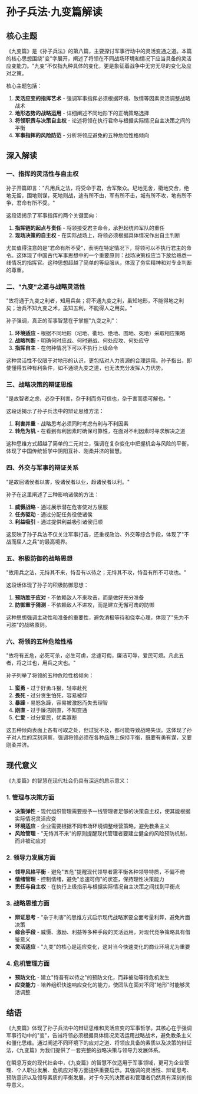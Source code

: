 # 孙子兵法·九变篇解读

## 核心主题

《九变篇》是《孙子兵法》的第八篇，主要探讨军事行动中的灵活变通之道。本篇的核心思想围绕"变"字展开，阐述了将领在不同战场环境和情况下应当具备的灵活应变能力。"九变"不仅指九种具体的变化，更是象征着战争中无穷无尽的变化及应对之策。

核心主题包括：

1. **灵活应变的指挥艺术** - 强调军事指挥必须根据环境、敌情等因素灵活调整战略战术
2. **地形态势的战略运用** - 详细阐述不同地形下的正确策略选择
3. **将领职责与决策自主权** - 论述将领在执行君命与根据实际情况自主决策之间的平衡
4. **军事指挥的风险防范** - 分析将领应避免的五种危险性格倾向

## 深入解读

### 一、指挥的灵活性与自主权

孙子开篇即言："凡用兵之法，将受命于君，合军聚众。圮地无舍，衢地交合，绝地无留，围地则谋，死地则战，途有所不由，军有所不击，城有所不攻，地有所不争，君命有所不受。"

这段话揭示了军事指挥的两个关键面向：

1. **指挥链的起点与责任** - 将领接受君主命令，承担起统帅军队的重任
2. **现场决策的自主权** - 在实际战场上，将领必须根据具体情况作出自主判断

尤其值得注意的是"君命有所不受"，表明在特定情况下，将领可以不执行君主的命令。这体现了中国古代军事思想中的一个重要原则：战场决策权应当下放给熟悉一线情况的指挥官。这种思想超越了简单的等级服从，体现了务实精神和对专业判断的尊重。

### 二、"九变"之道与战略灵活性

"故将通于九变之利者，知用兵矣；将不通九变之利，虽知地形，不能得地之利矣；治兵不知九变之术，虽知五利，不能得人之用矣。"

孙子强调，真正的军事智慧在于掌握"九变之利"：

1. **环境适应** - 根据不同地形（圮地、衢地、绝地、围地、死地）采取相应策略
2. **战略判断** - 明确何时应战、何时避战、何处应攻、何处应守
3. **指挥自主** - 在何种情况下可以不执行上级命令

这种灵活性不仅限于对地形的认识，更包括对人力资源的合理运用。孙子指出，即使懂得五种有利条件，如不通晓九变之道，也无法充分发挥人力优势。

### 三、战略决策的辩证思维

"是故智者之虑，必杂于利害，杂于利而务可信也，杂于害而患可解也。"

这段话揭示了孙子兵法中的辩证思维方法：

1. **利害并重** - 战略思考必须同时考虑有利与不利因素
2. **转危为机** - 在看到有利因素时确保可靠性，在面对不利因素时寻求解决之道

这种思维方式超越了简单的二元对立，强调在复杂变化中把握机会与风险的平衡，体现了中国传统哲学中阴阳互补、刚柔并济的智慧。

### 四、外交与军事的辩证关系

"是故屈诸侯者以害，役诸侯者以业，趋诸侯者以利。"

孙子在这里阐述了三种影响诸侯的方法：
1. **威慑战略** - 通过展示潜在危害使对方屈服
2. **任务驱动** - 通过分配任务役使诸侯
3. **利益吸引** - 通过提供利益吸引诸侯归顺

这反映了孙子兵法不仅关注军事打击，还重视政治、外交等综合手段，体现了"不战而屈人之兵"的最高境界。

### 五、积极防御的战略思想

"故用兵之法，无恃其不来，恃吾有以待之；无恃其不攻，恃吾有所不可攻也。"

这段话体现了孙子的积极防御思想：
1. **预防胜于应对** - 不依赖敌人不来攻击，而是做好充分准备
2. **防御重于猜测** - 不依赖敌人不进攻，而是建立无懈可击的防御

这种思想强调主动性和准备的重要性，避免消极等待和侥幸心理，体现了"先为不可胜"的战略原则。

### 六、将领的五种危险性格

"故将有五危，必死可杀，必生可虏，忿速可侮，廉洁可辱，爱民可烦。凡此五者，将之过也，用兵之灾也。"

孙子列举了将领的五种危险性格倾向：
1. **蛮勇** - 过于好勇斗狠，轻率赴死
2. **畏死** - 过分贪生怕死，容易被俘
3. **暴躁** - 易怒急躁，容易被激怒而失去理智
4. **刚直** - 过于廉洁刚直，不知变通
5. **仁爱** - 过分爱民，优柔寡断

这五种倾向表面上各有可取之处，但过犹不及，都可能导致战略失误。这体现了孙子对人性的深刻洞察，强调将领必须在各种品质上保持平衡，既要有勇有谋，又要刚柔并济。

## 现代意义

《九变篇》的智慧在现代社会仍具有深远的启示意义：

### 1. 管理与决策方面

- **决策弹性** - 现代组织管理需要授予一线管理者足够的决策自主权，使其能根据实际情况灵活应变
- **环境适应** - 企业需要根据不同市场环境调整经营策略，避免教条主义
- **风险管理** - "无恃其不来"的原则提醒现代管理者要建立健全的风险预防机制，而非被动应对

### 2. 领导力发展方面

- **领导风格平衡** - 避免"五危"提醒现代领导者需平衡各种领导特质，不偏不倚
- **情绪管理** - 控制情绪，避免"忿速可侮"的状态，保持理性决策能力
- **责任与自主权** - 在执行上级指示与根据实际情况自主决策之间找到平衡点

### 3. 战略思维方面

- **辩证思考** - "杂于利害"的思维方式启示现代战略家要全面考量利弊，避免片面决策
- **综合手段** - 威慑、激励、利益等多种手段的灵活运用，对现代竞争策略具有借鉴意义
- **灵活适应** - "九变"的核心是适应变化，这对当今快速变化的商业环境尤为重要

### 4. 危机管理方面

- **预防文化** - 建立"恃吾有以待之"的预防文化，而非被动等待危机发生
- **应变能力** - 培养组织快速响应变化的能力，使团队在面对不同"地形"时能够灵活调整

## 结语

《九变篇》体现了孙子兵法中的辩证思维和灵活应变的军事哲学。其核心在于强调军事行动中的"变"，告诫将领必须根据具体情况灵活运用战略战术，避免教条主义和僵化思维。通过阐述不同环境下的应对之道、将领应具备的素质以及决策的辩证法，《九变篇》为我们提供了一套完整的战略决策与领导力发展体系。

在瞬息万变的现代社会中，《九变篇》的智慧不仅适用于军事领域，更可为企业管理、个人职业发展、危机应对等方面提供重要启示。其强调的灵活性、辩证思考、预防意识以及领导素质的平衡发展，对于今天的决策者和管理者仍然具有深刻的指导意义。 